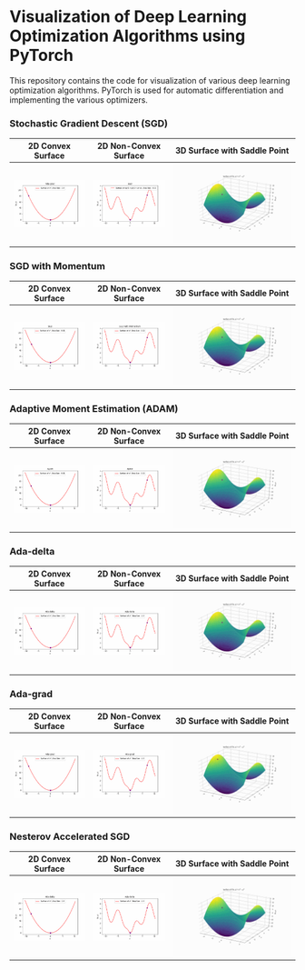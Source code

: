 # Visualization of Deep Learning Optimization Algorithms using PyTorch

This repository contains the code for visualization of various deep learning optimization algorithms. PyTorch is used for automatic differentiation and implementing the various optimizers.

### Stochastic Gradient Descent (SGD)

|     2D Convex Surface      |     2D Non-Convex Surface      |  3D Surface with Saddle Point  |
| :------------------------: | :----------------------------: | :----------------------------: |
| ![](Images/convex_sgd.gif) | ![](Images/non_convex_sgd.gif) | ![](Images/3d_surface_sgd.gif) |

### SGD with Momentum

|            2D Convex Surface            |        2D Non-Convex Surface        |    3D Surface with Saddle Point     |
| :-------------------------------------: | :---------------------------------: | :---------------------------------: |
| ![](Images/convex_surface_momentum.gif) | ![](Images/non_convex_momentum.gif) | ![](Images/3d_surface_momentum.gif) |

### Adaptive Moment Estimation (ADAM)

|      2D Convex Surface      |      2D Non-Convex Surface      |  3D Surface with Saddle Point   |
| :-------------------------: | :-----------------------------: | :-----------------------------: |
| ![](Images/convex_adam.gif) | ![](Images/non_convex_adam.gif) | ![](Images/3d_surface_adam.gif) |

### Ada-delta

|        2D Convex Surface        |        2D Non-Convex Surface        |    3D Surface with Saddle Point     |
| :-----------------------------: | :---------------------------------: | :---------------------------------: |
| ![](Images/convex_adadelta.gif) | ![](Images/non_convex_adadelta.gif) | ![](Images/3d_surface_adadelta.gif) |

### Ada-grad

|       2D Convex Surface        |       2D Non-Convex Surface        |    3D Surface with Saddle Point    |
| :----------------------------: | :--------------------------------: | :--------------------------------: |
| ![](Images/convex_adagrad.gif) | ![](Images/non_convex_adagrad.gif) | ![](Images/3d_surface_adagrad.gif) |

### Nesterov Accelerated SGD

|        2D Convex Surface        |        2D Non-Convex Surface        |    3D Surface with Saddle Point     |
| :-----------------------------: | :---------------------------------: | :---------------------------------: |
| ![](Images/convex_adadelta.gif) | ![](Images/non_convex_adadelta.gif) | ![](Images/3d_surface_adadelta.gif) |
